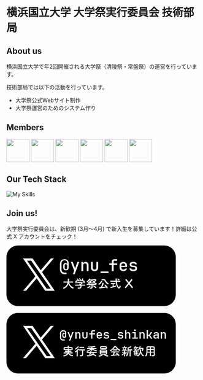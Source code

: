 # 横浜国立大学 大学祭実行委員会 技術部局

## About us

横浜国立大学で年2回開催される大学祭（清陵祭・常盤祭）の運営を行っています。

技術部局では以下の活動を行っています。

- 大学祭公式Webサイト制作
- 大学祭運営のためのシステム作り

## Members

[<img src="https://github.com/hayato19.png" width="60" height="60">](https://github.com/hayato19) [<img src="https://github.com/hinata0629.png" width="60" height="60">](https://github.com/hinata0629) [<img src="https://github.com/shuma7.png" width="60" height="60">](https://github.com/shuma7) [<img src="https://github.com/HashikawaNana.png" width="60" height="60">](https://github.com/HashikawaNana) [<img src="https://github.com/shion1305.png" width="60" height="60">](https://github.com/shion1305) [<img src="https://github.com/tomoyahiroe.png" width="60" height="60">](https://github.com/tomoyahiroe)


## Our Tech Stack

![My Skills](https://skillicons.dev/icons?i=nuxtjs,vue,js,ts,golang,sass,gcp,firebase,git,github,githubactions,docker,vscode,webstorm,notion,figma&perline=4)

## Join us!

大学祭実行委員会は、新歓期 (3月～4月) で新入生を募集しています！詳細は公式 X アカウントをチェック！

[![x-ynu_fes](./x-ynu_fes.png)](https://x.com/ynu_fes)

[![x-shinkan](./x-shinkan.png)](https://x.com/ynufes_shinkan)
